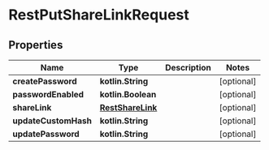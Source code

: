 
# RestPutShareLinkRequest

## Properties
| Name | Type | Description | Notes |
| ------------ | ------------- | ------------- | ------------- |
| **createPassword** | **kotlin.String** |  |  [optional] |
| **passwordEnabled** | **kotlin.Boolean** |  |  [optional] |
| **shareLink** | [**RestShareLink**](RestShareLink.md) |  |  [optional] |
| **updateCustomHash** | **kotlin.String** |  |  [optional] |
| **updatePassword** | **kotlin.String** |  |  [optional] |
